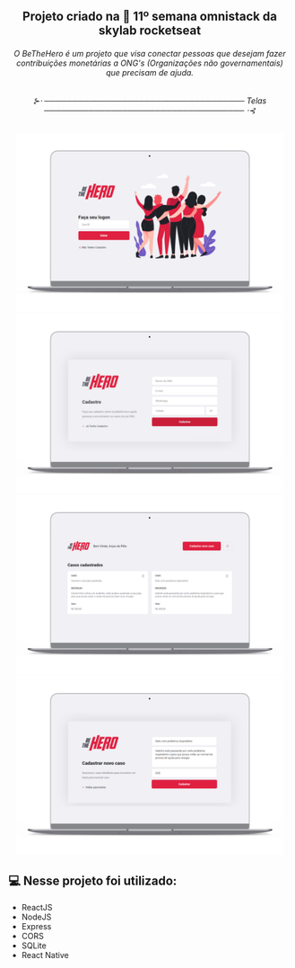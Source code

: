 <h2 align="center">
  Projeto criado na 🚀 11º semana omnistack da skylab rocketseat
</h2>

<h6 align="center">
O BeTheHero é um projeto que visa conectar pessoas que desejam fazer contribuições monetárias a ONG's (Organizações não governamentais) que precisam de ajuda.
</h6>

<h6 align="center">
 ⊱⋅ ────────────────────────────────────  Telas  ──────────────────────────────────── ⋅⊰  
</h6>

<p align="center">
  <img title="Tela - Login" src=".github/01-macbook-be-the-hero-login.png" width="95%">
  <br>
  <img title="Tela - Cadastro ONG" src=".github/02-macbook-be-the-hero-cadastro-de-ongs.png" width="95%">
  <br>
  <img title="Tela - Home" src=".github/03-macbook-be-the-hero-home.png" width="95%">
  <br>
  <img title="Tela - Cadasreo de caso" src=".github/04-macbook-be-the-hero-cadastro-de-caso.png" width="95%">
</p>

## 💻 Nesse projeto foi utilizado:  

 - ReactJS
 - NodeJS
 - Express
 - CORS
 - SQLite
 - React Native
 
